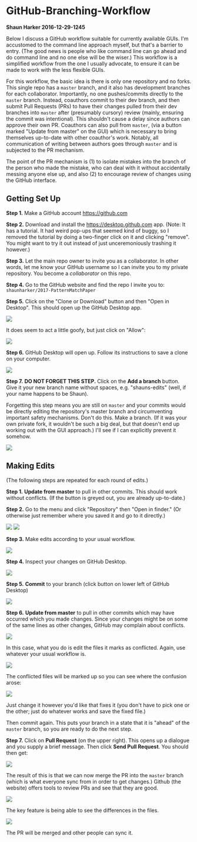 # GitHub-Branching-Workflow

**Shaun Harker 2016-12-29-1245**

Below I discuss a GitHub workflow suitable for currently available GUIs. I'm accustomed to the command line approach myself, but that's a barrier to entry. (The good news is people who like command line can go ahead and do command line and no one else will be the wiser.) This workflow is a simplified workflow from the one I usually advocate, to ensure it can be made to work with the less flexible GUIs. 

For this workflow, the basic idea is there is only one repository and no forks. This single repo has a `master` branch, and it also has development branches for each collaborator. Importantly, no one pushes/commits directly to the `master` branch. Instead, coauthors commit to their dev branch, and then submit Pull Requests (PRs) to have their changes pulled from their dev branches into `master` after (presumably cursory) review (mainly, ensuring the commit was intentional). This shouldn't cause a delay since authors can approve their own PR. Coauthors can also pull from `master`, (via a button marked "Update from master" on the GUI) which is necessary to bring themselves up-to-date with other coauthor's work. Notably, all communication of writing between authors goes through `master` and is subjected to the PR mechanism.

The point of the PR mechanism is (1) to isolate mistakes into the branch of the person who made the mistake, who can deal with it without accidentally messing anyone else up, and also (2) to encourage review of changes using the GitHub interface.

## Getting Set Up

**Step 1.** Make a GitHub account <https://github.com>

**Step 2.** Download and install the <https://desktop.github.com> app. (Note: It has a tutorial. It had weird pop-ups that seemed kind of buggy, so I removed the tutorial by doing a two-finger click on it and clicking "remove". You might want to try it out instead of just unceremoniously trashing it however.)

**Step 3.** Let the main repo owner to invite you as a collaborator. In other words, let me know your GitHub username so I can invite you to my private repository. You become a _collaborator_ on this repo.

**Step 4.** Go to the GitHub website and find the repo I invite you to: `shaunharker/2017-PatternMatchPaper`

**Step 5.** Click on the "Clone or Download" button and then "Open in Desktop". This should open up the GitHub Desktop app.

![](./images/Clone.png)

It does seem to act a little goofy, but just click on "Allow":

![](./images/Null.png)

**Step 6.** GitHub Desktop will open up. Follow its instructions to save a clone on your computer.

![](./images/SaveIt.png)

**Step 7.** **DO NOT FORGET THIS STEP.** Click on the **Add a branch** button. Give it your new branch name without spaces, e.g. "shauns-edits" (well, if your name happens to be Shaun).

Forgetting this step means you are still on `master` and your commits would be directly editing the repository's master branch and circumventing important safety mechanisms. Don't do this. Make a branch. (If it was your own private fork, it wouldn't be such a big deal, but that doesn't end up working out with the GUI approach.) I'll see if I can explicitly prevent it somehow. 

![](./images/MakeBranch.png)

## Making Edits

(The following steps are repeated for each round of edits.)

**Step 1.** **Update from master** to pull in other commits. This should work without conflicts. (If the button is greyed out, you are already up-to-date.)

**Step 2.** Go to the menu and click "Repository" then "Open in finder." (Or otherwise just remember where you saved it and go to it directly.)

![](./images/OpenInFinder.png)
![](./images/OpenInFinder2.png)

**Step 3.** Make edits according to your usual workflow.

![](./images/UsualWorkflow.png)

**Step 4.** Inspect your changes on GitHub Desktop.

![](./images/EditFiles.png)

**Step 5.** **Commit** to your branch (click button on lower left of GitHub Desktop)

![](./images/Committed.png)


**Step 6.** **Update from master** to pull in other commits which may have occurred which you made changes. Since your changes might be on some of the same lines as other changes, GitHub may complain about conflicts. 

![](./images/OhNoConflict.png)


In this case, what you do is edit the files it marks as conflicted. Again, use whatever your usual workflow is. 

![](./images/Conflict.png)

The conflicted files will be marked up so you can see where the confusion arose:

![](./images/ConflictCloseUp.png)

Just change it however you'd like that fixes it (you don't have to pick one or the other; just do whatever works and save the fixed file.)

Then commit again. This puts your branch in a state that it is "ahead" of the `master` branch, so you are ready to do the next step.

**Step 7.** Click on **Pull Request** (on the upper right). This opens up a dialogue and you supply a brief message. Then click **Send Pull Request**. You should then get:

![](./images/PR-Created.png)

The result of this is that we can now merge the PR into the `master` branch (which is what everyone sync from in order to get changes.) Github (the website) offers tools to review PRs and see that they are good.

![](./images/PR-Maintainer.png)

The key feature is being able to see the differences in the files.

![](./images/Diff.png)

The PR will be merged and other people can sync it. 



